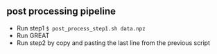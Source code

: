 ## post processing pipeline

- Run step1 `$ post_process_step1.sh data.npz`
- Run GREAT
- Run step2 by copy and pasting the last line from the previous script



